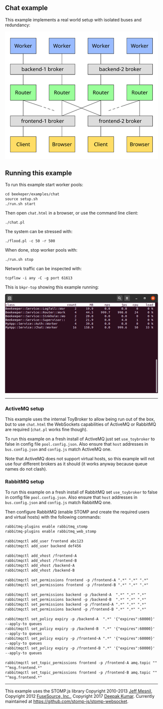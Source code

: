 ## Chat example

This example implements a real world setup with isolated buses and redundancy:

![](../../doc/images/chat.svg)


## Running this example

To run this example start worker pools:
```
cd beekeper/examples/chat
source setup.sh
./run.sh start
```
Then open `chat.html` in a browser, or use the command line client:

```
./chat.pl
```
The system can be stressed with:
```
./flood.pl -c 50 -r 500
```
When done, stop worker pools with:
```
./run.sh stop
```
Network traffic can be inspected with:
```
tcpflow -i any -C -g port 61613
```
This is `bkpr-top` showing this example running:

![](../../doc/images/bkpr-top.png)

---

### ActiveMQ setup

This example uses the internal ToyBroker to allow being run out of the box, but to use `chat.html` the WebSockets capabilities of ActiveMQ or RabbitMQ are required (`chat.pl` works fine though).

To run this example on a fresh install of ActiveMQ just set `use_toybroker` to false in config file `pool.config.json`. Also ensure that `host` addresses in `bus.config.json` and `config.js` match ActiveMQ one.

Note that ActiveMQ does not support virtual hosts, so this example will not use four different brokers as it should (it works anyway because queue names do not clash).


### RabbitMQ setup

To run this example on a fresh install of RabbitMQ set `use_toybroker` to false in config file
`pool.config.json`. Also ensure that `host` addresses in `bus.config.json` and `config.js` match RabbitMQ one.

Then configure RabbitMQ (enable STOMP and create the required users and virtual hosts) with the following commands:

```
rabbitmq-plugins enable rabbitmq_stomp
rabbitmq-plugins enable rabbitmq_web_stomp

rabbitmqctl add_user frontend abc123
rabbitmqctl add_user backend def456

rabbitmqctl add_vhost /frontend-A
rabbitmqctl add_vhost /frontend-B
rabbitmqctl add_vhost /backend-A
rabbitmqctl add_vhost /backend-B

rabbitmqctl set_permissions frontend -p /frontend-A ".*" ".*" ".*"
rabbitmqctl set_permissions frontend -p /frontend-B ".*" ".*" ".*"

rabbitmqctl set_permissions backend -p /backend-A  ".*" ".*" ".*"
rabbitmqctl set_permissions backend -p /backend-B  ".*" ".*" ".*"
rabbitmqctl set_permissions backend -p /frontend-A ".*" ".*" ".*"
rabbitmqctl set_permissions backend -p /frontend-B ".*" ".*" ".*"

rabbitmqctl set_policy expiry -p /backend-A  ".*" '{"expires":60000}' --apply-to queues
rabbitmqctl set_policy expiry -p /backend-B  ".*" '{"expires":60000}' --apply-to queues
rabbitmqctl set_policy expiry -p /frontend-A ".*" '{"expires":60000}' --apply-to queues
rabbitmqctl set_policy expiry -p /frontend-B ".*" '{"expires":60000}' --apply-to queues

rabbitmqctl set_topic_permissions frontend -p /frontend-A amq.topic "" "^msg.frontend.*"
rabbitmqctl set_topic_permissions frontend -p /frontend-B amq.topic "" "^msg.frontend.*"
```
---

This example uses the STOMP.js library Copyright 2010-2013 [Jeff Mesnil](http://jmesnil.net/), Copyright 2012 [FuseSource, Inc.](http://fusesource.com), Copyright 2017 [Deepak Kumar](https://www.kreatio.com).
Currently maintained at <https://github.com/stomp-js/stomp-websocket>.
